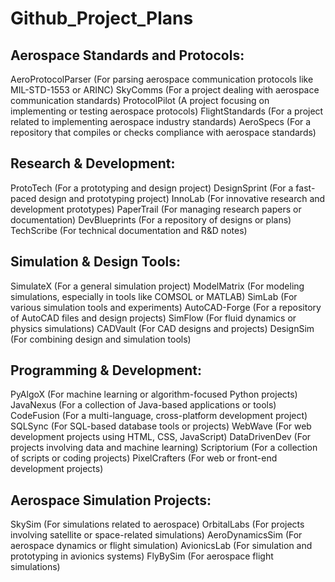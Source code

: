 # Github_Project_Plans
## Aerospace Standards and Protocols:
AeroProtocolParser (For parsing aerospace communication protocols like MIL-STD-1553 or ARINC)
SkyComms (For a project dealing with aerospace communication standards)
ProtocolPilot (A project focusing on implementing or testing aerospace protocols)
FlightStandards (For a project related to implementing aerospace industry standards)
AeroSpecs (For a repository that compiles or checks compliance with aerospace standards)

## Research & Development:
ProtoTech (For a prototyping and design project)
DesignSprint (For a fast-paced design and prototyping project)
InnoLab (For innovative research and development prototypes)
PaperTrail (For managing research papers or documentation)
DevBlueprints (For a repository of designs or plans)
TechScribe (For technical documentation and R&D notes)

## Simulation & Design Tools:
SimulateX (For a general simulation project)
ModelMatrix (For modeling simulations, especially in tools like COMSOL or MATLAB)
SimLab (For various simulation tools and experiments)
AutoCAD-Forge (For a repository of AutoCAD files and design projects)
SimFlow (For fluid dynamics or physics simulations)
CADVault (For CAD designs and projects)
DesignSim (For combining design and simulation tools)

## Programming & Development:
PyAlgoX (For machine learning or algorithm-focused Python projects)
JavaNexus (For a collection of Java-based applications or tools)
CodeFusion (For a multi-language, cross-platform development project)
SQLSync (For SQL-based database tools or projects)
WebWave (For web development projects using HTML, CSS, JavaScript)
DataDrivenDev (For projects involving data and machine learning)
Scriptorium (For a collection of scripts or coding projects)
PixelCrafters (For web or front-end development projects)

## Aerospace Simulation Projects:
SkySim (For simulations related to aerospace)
OrbitalLabs (For projects involving satellite or space-related simulations)
AeroDynamicsSim (For aerospace dynamics or flight simulation)
AvionicsLab (For simulation and prototyping in avionics systems)
FlyBySim (For aerospace flight simulations)
